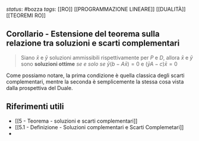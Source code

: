 *status*: #bozza 
*tags*: [[RO]] [[PROGRAMMAZIONE LINEARE]] [[DUALITÀ]] [[TEOREMI RO]]

## Corollario - Estensione del teorema sulla relazione tra soluzioni e scarti complementari

> Siano $\bar{x}$ e $\bar{y}$ soluzioni ammissibili rispettivamente per $P$ e $D$, allora $\bar{x}$ e $\bar{y}$ sono **soluzioni ottime** *se e solo se* $\bar{y}(b-A \bar{x})=0$ e $(\bar{y}A -c)\bar{x}=0$

Come possiamo notare, la prima condizione è quella classica degli scarti complementari, mentre la seconda è semplicemente la stessa cosa vista dalla prospettiva del Duale.


## Riferimenti utili

* [[5 - Teorema - soluzioni e scarti complementari]]
* [[5.1 - Definizione - Soluzioni complementari e Scarti Complemetari]]
* 